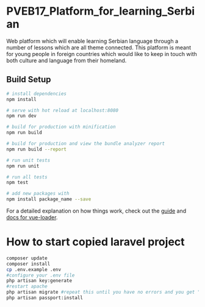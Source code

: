 # PVEB17_Platform_for_learning_Serbian
Web platform which will enable learning Serbian language through a number of lessons which are all theme connected. This platform is meant for young people in foreign countries which would like to keep in touch with both culture and language from their homeland. 

## Build Setup

``` bash
# install dependencies
npm install

# serve with hot reload at localhost:8080
npm run dev

# build for production with minification
npm run build

# build for production and view the bundle analyzer report
npm run build --report

# run unit tests
npm run unit

# run all tests
npm test

# add new packages with 
npm install package_name --save
```

For a detailed explanation on how things work, check out the [guide](http://vuejs-templates.github.io/webpack/) and [docs for vue-loader](http://vuejs.github.io/vue-loader).

# How to start copied laravel project
``` bash
composer update  
composer install  
cp .env.example .env  
#configure your .env file  
php artisan key:generate  
#restart apache  
php artisan migrate #repeat this until you have no errors and you get "nothing to migrate" message *up to 25 times :( *
php artisan passport:install  
```

